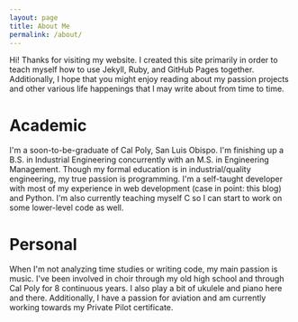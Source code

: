 ```yaml
---
layout: page
title: About Me
permalink: /about/
---
```


Hi! Thanks for visiting my website. I created this site primarily in order to teach myself how to use Jekyll, Ruby,
and GitHub Pages together. Additionally, I hope that you might enjoy reading about my passion projects and other
various life happenings that I may write about from time to time.

# Academic

I'm a soon-to-be-graduate of Cal Poly, San Luis Obispo. I'm finishing up a B.S.
in Industrial Engineering concurrently with an M.S. in Engineering Management. Though my formal
education is in industrial/quality engineering, my true passion is programming. I'm a self-taught
developer with most of my experience in web development (case in point: this blog) and Python.
I'm also currently teaching myself C so I can start to work on some lower-level code as well.

# Personal

When I'm not analyzing time studies or writing code, my main passion is music. I've been involved in choir
through my old high school and through Cal Poly for 8 continuous years. I also play a bit of ukulele and piano here and there.
Additionally, I have a passion for aviation and am currently working towards my Private Pilot certificate.